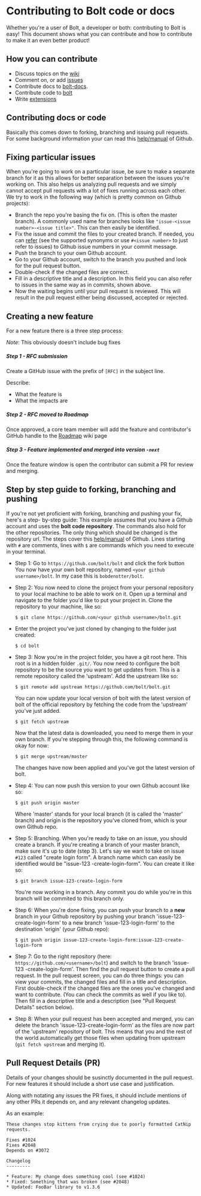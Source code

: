 Contributing to Bolt code or docs
=================================

Whether you're a user of Bolt, a developer or both: contributing to Bolt is
easy! This document shows what you can contribute and how to contribute to make
it an even better product!

How you can contribute
----------------------

- Discuss topics on the [wiki](https://github.com/bolt/bolt/wiki)
- Comment on, or add [issues](https://github.com/bolt/bolt/issues?state=open)
- Contribute docs to [bolt-docs](https://github.com/bolt/bolt-docs).
- Contribute code to [bolt](https://github.com/bolt/bolt)
- Write [extensions](https://docs.bolt.cm/extensions/introduction)

Contributing docs or code
-------------------------

Basically this comes down to forking, branching and issuing pull requests. For
some background information your can read this [help/manual][fork] of Github.

Fixing particular issues
------------------------

When you're going to work on a particular issue, be sure to make a separate branch for it
as this allows for better separation between the issues you're working on. This also helps
us analyzing pull requests and we simply cannot accept pull requests with a lot of fixes
running across each other. We try to work in the following way (which is pretty common on
Github projects):

- Branch the repo you're basing the fix on. (This is often the master branch). A commonly
  used name for branches looks like `"issue-<issue number>-<issue title>"`. This can then
  easily be identified.
- Fix the issue and commit the files to your created branch. If needed, you can
  [refer][refer] (see the supported synonyms or use `#<issue number>` to just
  refer to issues) to Github issue numbers in your commit message.
- Push the branch to your own Github account.
- Go to your Github account, switch to the branch you pushed and look for the
  pull request button.
- Double-check if the changed files are correct.
- Fill in a descriptive title and a description. In this field you can also
  refer to issues in the same way as in commits, shown above.
- Now the waiting begins until your pull request is reviewed. This will result
  in the pull request either being discussed, accepted or rejected.

Creating a new feature
----------------------

For a new feature there is a three step process:

*Note*: This obviously doesn't include bug fixes

##### Step 1 - RFC submission
Create a GitHub issue with the prefix of `[RFC]` in the subject line.

Describe:
- What the feature is
- What the impacts are

##### Step 2 - RFC moved to Roadmap

Once approved, a core team member will add the feature and contributor's GitHub
handle to the [Roadmap][roadmap] wiki page

##### Step 3 - Feature implemented and merged into version `-next`

Once the feature window is open the contributor can submit a PR for review and
merging.


Step by step guide to forking, branching and pushing
----------------------------------------------------

If you're not yet proficient with forking, branching and pushing your fix,
here's a step- by-step guide: This example assumes that you have a Github
account and uses the **bolt code repository**. The commands also hold for the
other repositories. The only thing which should be changed is the repository
url. The steps cover this [help/manual][fork] of Github. Lines starting with `#`
are comments, lines with `$` are commands which you need to execute in your
terminal.

- Step 1: Go to `https://github.com/bolt/bolt` and click the fork button You now
  have your own bolt repository, named `<your github username>/bolt`. In my case
  this is `bobdenotter/bolt`.
- Step 2: You now need to clone the project from your personal repository to
  your local machine to be able to work on it. Open up a terminal and navigate
  to the folder you'd like to put your project in. Clone the repository to your
  machine, like so:

    `$ git clone https://github.com/<your github username>/bolt.git`

- Enter the project you've just cloned by changing to the folder just created:

  `$ cd bolt`

- Step 3: Now you're in the project folder, you have a git root here. This root
  is in a hidden folder `.git/`. You now need to configure the bolt repository
  to be the source you want to get updates from. This is a remote repository
  called the 'upstream'. Add the upstream like so:

  `$ git remote add upstream https://github.com/bolt/bolt.git`

  You can now update your local version of bolt with the latest version of bolt
  of the official repository by fetching the code from the 'upstream' you've
  just added.

  `$ git fetch upstream`

  Now that the latest data is downloaded, you need to merge them in your own
  branch. If you're stepping through this, the following command is okay for
  now:

  `$ git merge upstream/master`

  The changes have now been applied and you've got the latest version of bolt.

- Step 4: You can now push this version to your own Github account like so:

  `$ git push origin master`

  Where 'master' stands for your local branch (it is called the 'master' branch)
  and origin is the repository you've cloned from, which is your own Github
  repo.

- Step 5: Branching. When you're ready to take on an issue, you should create a
  branch. If you're creating a branch of your master branch, make sure it's up
  to date (step 3). Let's say we want to take on issue `#123` called "create login
  form". A branch name which can easily be identified would be "issue-123
  -create-login-form". You can create it like so:

  `$ git branch issue-123-create-login-form`

  You're now working in a branch. Any commit you do while you're in this branch
  will be commited to this branch only.

- Step 6: When you're done fixing, you can push your branch to a **new** branch
  in your Github repository by pushing your branch 'issue-123-create-login-form'
  to a new branch 'issue-123-login-form' to the destination 'origin' (your
  Github repo):

  `$ git push origin issue-123-create-login-form:issue-123-create-login-form`

- Step 7: Go to the right repository (here:
  `https://github.com/<username>/bolt`) and switch to the branch 'issue-123
  -create-login-form'. Then find the pull request button to create a pull
  request. In the pull request screen, you can do three things: you can view
  your commits, the changed files and fill in a title and description. First
  double-check if the changed files are the ones you've changed and want to
  contribute. (You can check the commits as well if you like to). Then fill in a
  descriptive title and a description (see "Pull Request Details" section
  below).

- Step 8: When your pull request has been accepted and merged, you can delete
  the branch 'issue-123-create-login-form' as the files are now part of the
  'upstream' repository of bolt. This means that you and the rest of the world
  automatically get those files when updating from upstream (`git fetch upstream`
  and merging it).

Pull Request Details (PR)
-------------------------

Details of your changes should be susinctly documented in the pull request. For
new features it should include a short use case and justification.

Along with notating any issues the PR fixes, it should include mentions of any
other PRs it depends on, and any relevant changelog updates.

As an example:

```
These changes stop kittens from crying due to poorly formatted CatNip requests.

Fixes #1024
Fixes #2048
Depends on #3072

Changelog
---------

* Feature: My change does something cool (see #1024)
* Fixed: Something that was broken (see #2048)
* Updated: FooBar library to v1.3.6
```

[fork]: https://help.github.com/articles/fork-a-repo
[refer]: https://github.com/blog/831-issues-2-0-the-next-generation
[roadmap]: https://github.com/bolt/bolt/wiki/Bolt-2.x-Roadmap
